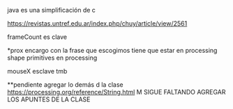 java es una simplificación de c

<https://revistas.untref.edu.ar/index.php/chuy/article/view/2561>



frameCount es clave

*prox encargo con la frase que escogimos tiene que estar en processing
shape primitives en processing 

mouseX esclave tmb

**pendiente agregar lo demás d la clase 
<https://processing.org/reference/String.html>
M SIGUE FALTANDO AGREGAR LOS APUNTES DE LA CLASE

